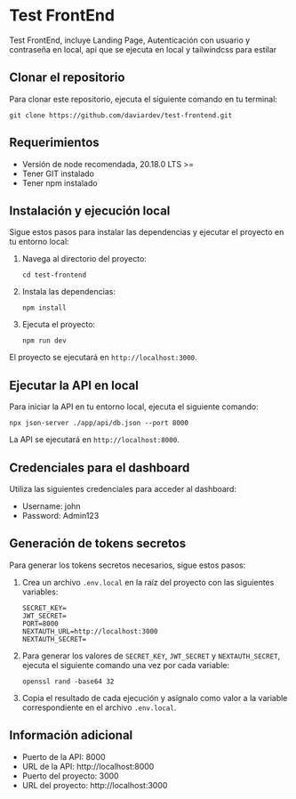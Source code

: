 # Test FrontEnd

Test FrontEnd, incluye Landing Page, Autenticación con usuario y contraseña en local, api que se ejecuta en local y tailwindcss para estilar

## Clonar el repositorio

Para clonar este repositorio, ejecuta el siguiente comando en tu terminal:

```
git clone https://github.com/daviardev/test-frontend.git
```

## Requerimientos
- Versión de node recomendada, 20.18.0 LTS >=
- Tener GIT instalado
- Tener npm instalado

## Instalación y ejecución local

Sigue estos pasos para instalar las dependencias y ejecutar el proyecto en tu entorno local:

1. Navega al directorio del proyecto:
   ```
   cd test-frontend
   ```

2. Instala las dependencias:
   ```
   npm install
   ```

3. Ejecuta el proyecto:
   ```
   npm run dev
   ```

El proyecto se ejecutará en `http://localhost:3000`.

## Ejecutar la API en local

Para iniciar la API en tu entorno local, ejecuta el siguiente comando:

```
npx json-server ./app/api/db.json --port 8000
```

La API se ejecutará en `http://localhost:8000`.

## Credenciales para el dashboard

Utiliza las siguientes credenciales para acceder al dashboard:

- Username: john
- Password: Admin123

## Generación de tokens secretos

Para generar los tokens secretos necesarios, sigue estos pasos:

1. Crea un archivo `.env.local` en la raíz del proyecto con las siguientes variables:

   ```
   SECRET_KEY=
   JWT_SECRET=
   PORT=8000
   NEXTAUTH_URL=http://localhost:3000
   NEXTAUTH_SECRET=
   ```

2. Para generar los valores de `SECRET_KEY`, `JWT_SECRET` y `NEXTAUTH_SECRET`, ejecuta el siguiente comando una vez por cada variable:

   ```
   openssl rand -base64 32
   ```

3. Copia el resultado de cada ejecución y asígnalo como valor a la variable correspondiente en el archivo `.env.local`.

## Información adicional

- Puerto de la API: 8000
- URL de la API: http://localhost:8000
- Puerto del proyecto: 3000
- URL del proyecto: http://localhost:3000
